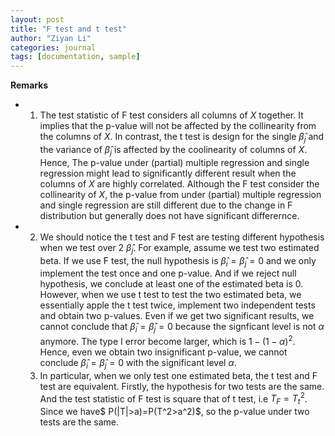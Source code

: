 ```yaml
---
layout: post
title: "F test and t test"
author: "Ziyan Li"
categories: journal
tags: [documentation, sample]
---
```


**Remarks**
- 1. The test statistic of F test considers all columns of $X$ together. It implies that the p-value will not be affected by the collinearity from the columns of $X$. In contrast, the t test is design for the single $\hat{\beta}_j$ and the variance of $\hat{\beta}_j$ is affected by the coolinearity of columns of $X$. Hence,
The p-value under (partial) multiple regression and single regression might lead to significantly different result when the columns of $X$ are highly correlated. Although the F test consider the collinearity of $X$, the p-value from  under (partial) multiple regression and single regression are still different due to the change in F distribution but generally does not have significant differernce.
- 2. We should notice the t test and F test are testing different hypothesis when we test over 2 $\hat{\beta}_j$. For example, assume we test two estimated beta. If we use F test, the null hypothesis is $\hat{\beta}_i=\hat{\beta}_j=0$ and we only implement the test once and one p-value. And if we reject null hypothesis, we conclude at least one of the estimated beta is 0. However, when we use t test to test the two estimated beta, we essentially apple the t test twice, implement two independent tests and obtain two p-values. Even if we get two significant results, we cannot conclude that $\hat{\beta}_i=\hat{\beta}_j=0$ because the signficant level is not $\alpha$ anymore. The type I error become larger, which is $1-(1-\alpha)^2$.  Hence, even we obtain two insignificant p-value, we cannot conclude $\hat{\beta}_i=\hat{\beta}_j=0$ with the significant level $\alpha$.
  3. In particular, when we only test one estimated beta, the t test and F test are equivalent. Firstly, the hypothesis for two tests are the same. And the test statistic of F test is square that of t test, i.e $T_{F}=T^2_{t}$. Since we have$ P(\|T\|>a)=P(T^2>a^2)$, so the p-value under two tests are the same.
